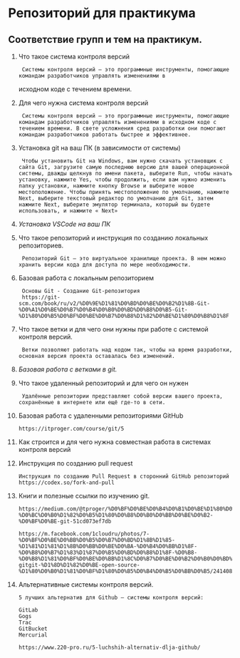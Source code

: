 # Репозиторий для практикума
## Соответствие групп и тем на практикум.

1. Что такое система контроля версий
    
        Системы контроля версий — это программные инструменты, помогающие командам разработчиков управлять изменениями в 
    исходном коде с течением времени.

2. Для чего нужна система контроля версий

        Системы контроля версий — это программные инструменты, помогающие командам разработчиков управлять изменениями в исходном коде с течением времени. В свете усложнения сред разработки они помогают командам разработчиков работать быстрее и эффективнее.

3. Установка git на ваш ПК (в зависимости от системы)

        Чтобы установить Git на Windows, вам нужно скачать установщик с сайта Git, загрузите самую последнюю версию для вашей операционной системы, дважды щелкнув по имени пакета, выберите Run, чтобы начать установку, нажмите Yes, чтобы продолжить, если вам нужно изменить папку установки, нажмите кнопку Browse и выберите новое местоположение. Чтобы принять местоположение по умолчанию, нажмите Next, выберите текстовый редактор по умолчанию для Git, затем нажмите Next, выберите эмулятор терминала, который вы будете использовать, и нажмите « Next»

4. _Установка VSCode на ваш ПК_
5. Что такое репозиторий и инструкция по созданию локальных репозиториев.

        Репозиторий Git — это виртуальное хранилище проекта. В нем можно хранить версии кода для доступа по мере необходимости.

6. Базовая работа с локальным репозиторием

        Основы Git - Создание Git-репозитория
        https://git-scm.com/book/ru/v2/%D0%9E%D1%81%D0%BD%D0%BE%D0%B2%D1%8B-Git-%D0%A1%D0%BE%D0%B7%D0%B4%D0%B0%D0%BD%D0%B8%D0%B5-Git-%D1%80%D0%B5%D0%BF%D0%BE%D0%B7%D0%B8%D1%82%D0%BE%D1%80%D0%B8%D1%8F

7. Что такое ветки и для чего они нужны при работе с системой контроля версий.

        Ветки позволяют работать над кодом так, чтобы на время разработки, основная версия проекта оставалась без изменений.

8. _Базовая работа с ветками в git._
9. Что такое удаленный репозиторий и для чего он нужен

        Удалённые репозитории представляют собой версии вашего проекта, сохранённые в интернете или ещё где-то в сети.

10. Базовая работа с удаленными репозиториями GitHub

        https://itproger.com/course/git/5

11. Как строится и для чего нужна совместная работа в системах контроля версий
12. Инструкция по созданию pull request

        Инструкция по созданию Pull Request в сторонний GitHub репозиторий
        https://codex.so/fork-and-pull

13. Книги и полезные ссылки по изучению git.

        https://medium.com/@tproger/%D0%BF%D0%BE%D0%B4%D0%B1%D0%BE%D1%80%D0%BA%D0%B0-%D0%BC%D0%B0%D1%82%D0%B5%D1%80%D0%B8%D0%B0%D0%BB%D0%BE%D0%B2-%D0%BF%D0%BE-git-51cd073ef7db

        https://m.facebook.com/1cloudru/photos/7-%D0%BF%D0%BE%D0%BB%D0%B5%D0%B7%D0%BD%D1%8B%D1%85-%D1%81%D1%81%D1%8B%D0%BB%D0%BE%D0%BA-%D0%B4%D0%BB%D1%8F-%D0%B8%D0%B7%D1%83%D1%87%D0%B5%D0%BD%D0%B8%D1%8F-%D0%B8-%D0%B8%D1%81%D0%BF%D0%BE%D0%BB%D1%8C%D0%B7%D0%BE%D0%B2%D0%B0%D0%BD%D0%B8%D1%8F-gitgit-%D1%8D%D1%82%D0%BE-open-source-%D1%80%D0%B0%D1%81%D0%BF%D1%80%D0%B5%D0%B4%D0%B5%D0%BB%D0%B5/2414083102247529/

14. Альтернативные системы контроля версий.

        5 лучших альтернатив для Github — системы контроля версий:
        
        GitLab
        Gogs
        Trac
        GitBucket
        Mercurial

        https://www.220-pro.ru/5-luchshih-alternativ-dlja-github/
